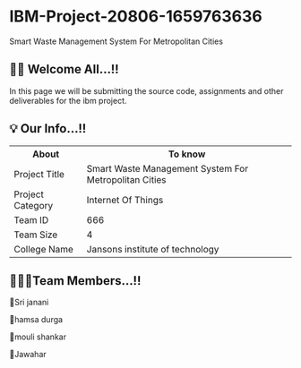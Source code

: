 # IBM-Project-20806-1659763636
Smart Waste Management System For Metropolitan Cities

<h2><span>👋🏻</span> Welcome All...!! </h2>
In this page we will be submitting the source code, assignments and other deliverables for the ibm project.

<h2><span>💡</span> Our Info...!! </h2>
<table>
<tr><th>About</th><th>To know</th></tr>
<tr><td>Project Title</td><td>Smart Waste Management System For Metropolitan Cities</td></tr>
<tr><td>Project Category</td><td>Internet Of Things</td></tr>
<tr><td>Team ID</td><td>666</td></tr>
<tr><td>Team Size</td><td>4</td></tr>
<tr><td>College Name</td><td>Jansons institute of technology</td></tr></table>

<h2><span>👨🏻‍💻</span>Team Members...!!</h2>
<p><span>💠</span>Sri janani</p>
<p><span>💠</span>hamsa durga</p>
<p><span>💠</span>mouli shankar</p>
<p><span>💠</span>Jawahar</p>
